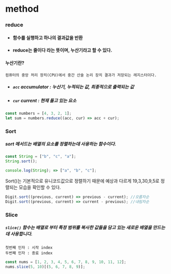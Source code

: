 # method

### reduce

- #### 함수를 실행하고 하나의 결과값을 반환
- #### reduce는 줄이다 라는 뜻이며, 누산기라고 할 수 있다.

#### 누산기란?

    컴퓨터의 중앙 처리 장치(CPU)에서 중간 산술 논리 장치 결과가 저장되는 레지스터이다.

- ##### `acc` accumulator : 누산기, 누적되는 값, 최종적으로 출력되는 값

* ##### `cur` current : 현재 돌고 있는 요소

```js
const numbers = [4, 3, 2, 1];
let sum = numbers.reduce((acc, cur) => acc + cur);
```

### Sort

##### sort 메서드는 배열의 요소를 정렬하는데 사용하는 함수이다.

```js
const String = ["b", "c", "a"];
String.sort();

console.log(String); => ["a", "b", "c"];
```

Sort()는 기본적으로 유니코드값으로 정렬하기 때문에 예상과 다르게
19,3,30,9,5로 정렬되는 모습을 확인할 수 있다.

```js
Digit.sort((previous, current) => previous - current); //오름차순
Digit.sort((previous, current) => current - previous); //내림차순
```

### Slice

##### `slice()` 함수는 배열로 부터 특정 범위를 복사한 값들을 담고 있는 새로운 배열을 만드는데 사용합니다.

    첫번째 인자 : 시작 index
    두번째 인자 : 종료 index

```js
const nums = [1, 2, 3, 4, 5, 6, 7, 8, 9, 10, 11, 12];
nums.slice(5, 10)[(5, 6, 7, 8, 9)];
```
